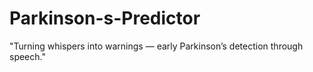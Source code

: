 # Parkinson-s-Predictor
"Turning whispers into warnings — early Parkinson’s detection through speech."
